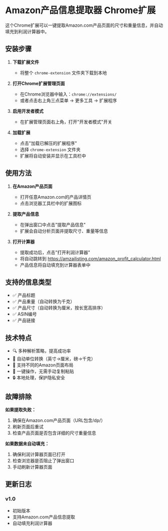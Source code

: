 # Amazon产品信息提取器 Chrome扩展

这个Chrome扩展可以一键提取Amazon.com产品页面的尺寸和重量信息，并自动填充到利润计算器中。

## 安装步骤

1. **下载扩展文件**
   - 将整个 `chrome-extension` 文件夹下载到本地

2. **打开Chrome扩展管理页面**
   - 在Chrome浏览器中输入：`chrome://extensions/`
   - 或者点击右上角三点菜单 → 更多工具 → 扩展程序

3. **启用开发者模式**
   - 在扩展管理页面右上角，打开"开发者模式"开关

4. **加载扩展**
   - 点击"加载已解压的扩展程序"
   - 选择 `chrome-extension` 文件夹
   - 扩展将自动安装并显示在工具栏中

## 使用方法

1. **在Amazon产品页面**
   - 打开任意Amazon.com的产品详情页
   - 点击浏览器工具栏中的扩展图标

2. **提取产品信息**
   - 在弹出窗口中点击"提取产品信息"
   - 扩展会自动分析页面并提取尺寸、重量等信息

3. **打开计算器**
   - 提取成功后，点击"打开利润计算器"
   - 将自动跳转到 https://amzailisting.com/amazon_profit_calculator.html
   - 产品信息将自动填充到计算器表单中

## 支持的信息类型

- ✅ 产品标题
- ✅ 产品重量（自动转换为千克）
- ✅ 产品尺寸（自动转换为厘米，按长宽高排序）
- ✅ ASIN编号
- ✅ 产品链接

## 技术特点

- 🔍 多种解析策略，提高成功率
- 🔄 自动单位转换（英寸→厘米，磅→千克）
- 📱 支持不同的Amazon页面布局
- 🚀 一键操作，无需手动复制粘贴
- 🔒 本地处理，保护隐私安全

## 故障排除

**如果提取失败：**
1. 确保在Amazon.com产品页面（URL包含/dp/）
2. 刷新页面后重试
3. 检查产品页面是否包含详细的尺寸重量信息

**如果数据未自动填充：**
1. 确保利润计算器页面已打开
2. 检查浏览器是否阻止了弹出窗口
3. 手动刷新计算器页面

## 更新日志

### v1.0
- 初始版本
- 支持Amazon.com产品信息提取
- 自动填充利润计算器
